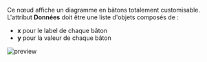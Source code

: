 Ce nœud affiche un diagramme en bâtons totalement customisable. L'attribut **Données** doit être une liste d'objets composés de :

-   **x** pour le label de chaque bâton
-   **y** pour la valeur de chaque bâton

![preview](/documentation/nodes/barChart/preview.png)
